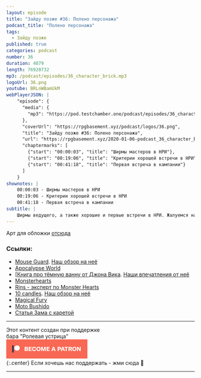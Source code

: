 ```yaml
---
layout: episode
title: "Зайду позже #36: Полено персонажа"
podcast_title: "Полено персонажа"
tags:
  - Зайду позже
published: true
categories: podcast
number: 36
duration: 4079
length: 76920732
mp3: /podcast/episodes/36_character_brick.mp3
logoUrl: 36.png
youtube: BRLnWBamUkM
webPlayerJSON: |
    "episode": {
      "media": {
        "mp3": "https://pod.testchamber.one/podcast/episodes/36_character_brick.mp3"
      },
      "coverUrl": "https://rpgbasement.xyz/podcast/logos/36.png",
      "title": "Зайду позже #36: Полено персонажа",
      "url": "https://rpgbasement.xyz/2020-01-06-podcast_36_character_brick/",
      "chaptermarks": [
        {"start": "00:00:03", "title": "Ширмы мастеров в НРИ"},
        {"start": "00:19:06", "title": "Критерии хорошей встречи в НРИ"},
        {"start": "00:41:18", "title": "Первая встреча в кампании"}
      ]
    }
shownotes: |
    00:00:03 - Ширмы мастеров в НРИ  
    00:19:06 - Критерии хорошей встречи в НРИ  
    00:41:18 - Первая встреча в кампании  
subtitle: |
    Ширмы ведущего, а также хорошие и первые встречи в НРИ. Жалуемся на мелкий шрифт на ширме Mouse Guard, вычисляем свои критерии идеальной НРИ встречи и пытаемся понять, зачем нужна нулевая встреча.
---
```

Арт для обложки [отсюда](https://www.artstation.com/artwork/XB4GEl)

### Ссылки:  
- [Mouse Guard](http://www.mouseguard.net/book/role-playing-game/). [Наш обзор на неё](https://rpgbasement.xyz/2019-07-09-mouse_guard/)  
- [Apocalypse World](http://apocalypse-world.com/)
- [[Книга про тёмную ванну от Джона Вика](https://www.drivethrurpg.com/product/185392/Play-Dirty-2--Even-Dirtier). [Наши впечатления от неё](https://rpgbasement.xyz/2019-05-13-podcast_8_play_dirty/)
- [Monsterhearts](https://www.drivethrurpg.com/product/100540/Monsterhearts)
- [Rins - эксперт по Monster Hearts](https://vk.com/saltmug)
- [10 candles](http://cavalrygames.com/ten-candles/). [Наш обзор на неё](https://rpgbasement.xyz/2017-11-05-10_candles/)
- [Magical Fury](https://www.drivethrurpg.com/product/143004/Magical-Fury)
- [Moto Bushido](https://www.drivethrurpg.com/product/117797/Motobushido-The-MotorcycleSamurai-RPG)
- [Статья Зама с каретой](https://vk.com/wall-181708964_711)

---

Этот контент создан при поддержке  
бара "Ролевая устрица"  
[![](/img/patreon_button.png)](https://www.patreon.com/rpgbasement)  
{:.center}
Если хочешь нас поддержать - жми сюда 🔼

---
